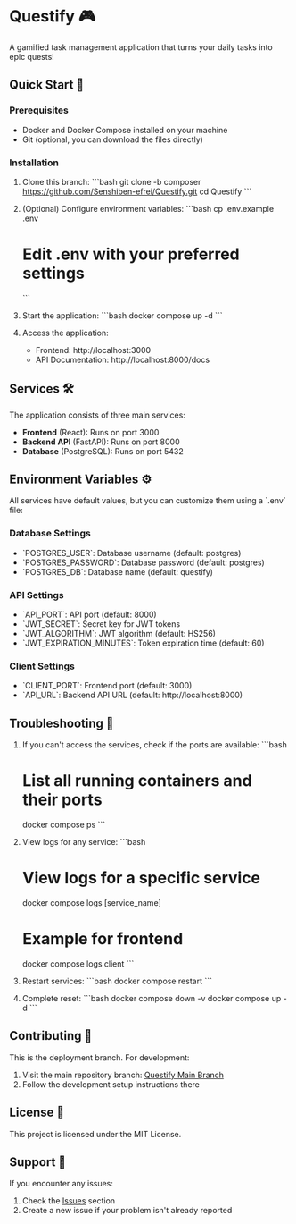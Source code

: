 # Questify 🎮

A gamified task management application that turns your daily tasks into epic quests!

## Quick Start 🚀

### Prerequisites

- Docker and Docker Compose installed on your machine
- Git (optional, you can download the files directly)

### Installation

1. Clone this branch:
   \`\`\`bash
   git clone -b composer https://github.com/Senshiben-efrei/Questify.git
   cd Questify
   \`\`\`

2. (Optional) Configure environment variables:
   \`\`\`bash
   cp .env.example .env
   # Edit .env with your preferred settings
   \`\`\`

3. Start the application:
   \`\`\`bash
   docker compose up -d
   \`\`\`

4. Access the application:
   - Frontend: http://localhost:3000
   - API Documentation: http://localhost:8000/docs

## Services 🛠️

The application consists of three main services:

- **Frontend** (React): Runs on port 3000
- **Backend API** (FastAPI): Runs on port 8000
- **Database** (PostgreSQL): Runs on port 5432

## Environment Variables ⚙️

All services have default values, but you can customize them using a \`.env\` file:

### Database Settings
- \`POSTGRES_USER\`: Database username (default: postgres)
- \`POSTGRES_PASSWORD\`: Database password (default: postgres)
- \`POSTGRES_DB\`: Database name (default: questify)

### API Settings
- \`API_PORT\`: API port (default: 8000)
- \`JWT_SECRET\`: Secret key for JWT tokens
- \`JWT_ALGORITHM\`: JWT algorithm (default: HS256)
- \`JWT_EXPIRATION_MINUTES\`: Token expiration time (default: 60)

### Client Settings
- \`CLIENT_PORT\`: Frontend port (default: 3000)
- \`API_URL\`: Backend API URL (default: http://localhost:8000)

## Troubleshooting 🔧

1. If you can't access the services, check if the ports are available:
   \`\`\`bash
   # List all running containers and their ports
   docker compose ps
   \`\`\`

2. View logs for any service:
   \`\`\`bash
   # View logs for a specific service
   docker compose logs [service_name]
   
   # Example for frontend
   docker compose logs client
   \`\`\`

3. Restart services:
   \`\`\`bash
   docker compose restart
   \`\`\`

4. Complete reset:
   \`\`\`bash
   docker compose down -v
   docker compose up -d
   \`\`\`

## Contributing 🤝

This is the deployment branch. For development:

1. Visit the main repository branch: [Questify Main Branch](https://github.com/Senshiben-efrei/Questify)
2. Follow the development setup instructions there

## License 📄

This project is licensed under the MIT License.

## Support 💬

If you encounter any issues:
1. Check the [Issues](https://github.com/Senshiben-efrei/Questify/issues) section
2. Create a new issue if your problem isn't already reported
